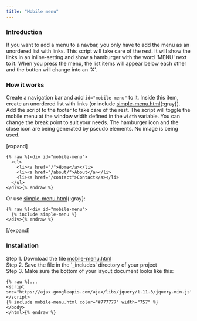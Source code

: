 ```yaml
---
title: "Mobile menu"
---
```


### Introduction

If you want to add a menu to a navbar, you only have to add the menu as an unordered list with links. This script will take care of the rest. It will show the links in an inline-setting and show a hamburger with the word 'MENU' next to it. When you press the menu, the list items will appear below each other and the button will change into an 'X'.

### How it works

Create a navigation bar and add `id="mobile-menu"` to it. Inside this item, create an unordered list with links (or include [simple-menu.html](/without-plugin/simple-menu){:gray}). Add the script to the footer to take care of the rest. The script will toggle the mobile menu at the window width defined in the `width` variable. You can change the break point to suit your needs. The hamburger icon and the close icon are being generated by pseudo elements. No image is being used.

[expand]

```
{% raw %}<div id="mobile-menu">
  <ul>
    <li><a href="/">Home</a></li>
    <li><a href="/about/">About</a></li>
    <li><a href="/contact">Contact</a></li>
  </ul>
</div>{% endraw %}
```

Or use [simple-menu.html](/without-plugin/simple-menu){:gray}:

```
{% raw %}<div id="mobile-menu">
  {% include simple-menu %}
</div>{% endraw %}
```

[/expand]

### Installation

Step 1. Download the file [mobile-menu.html](https://raw.githubusercontent.com/jhvanderschee/jekyllcodex/gh-pages/_includes/mobile-menu.html)
<br />Step 2. Save the file in the '_includes' directory of your project
<br />Step 3. Make sure the bottom of your layout document looks like this:

```
{% raw %}...
<script src="https://ajax.googleapis.com/ajax/libs/jquery/1.11.3/jquery.min.js"></script>
{% include mobile-menu.html color="#777777" width="757" %}
</body>
</html>{% endraw %}
```